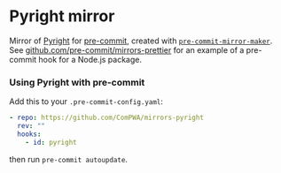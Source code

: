 # Pyright mirror

Mirror of [Pyright](https://github.com/microsoft/pyright) for
[pre-commit](https://pre-commit.com), created with
[`pre-commit-mirror-maker`](https://github.com/pre-commit/pre-commit-mirror-maker).
See
[github.com/pre-commit/mirrors-prettier](https://github.com/pre-commit/mirrors-prettier)
for an example of a pre-commit hook for a Node.js package.

### Using Pyright with pre-commit

Add this to your `.pre-commit-config.yaml`:

```yaml
- repo: https://github.com/ComPWA/mirrors-pyright
  rev: ""
  hooks:
    - id: pyright
```

then run `pre-commit autoupdate`.
